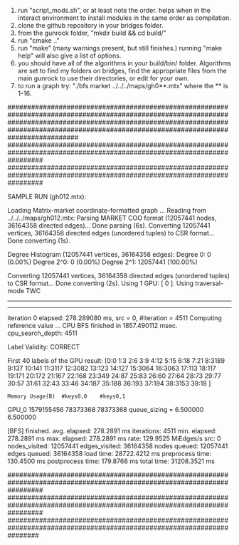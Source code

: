 1) run "script_mods.sh", or at least note the order. helps when in the interact environment to install modules in the same order as compilation.
2) clone the github repository in your bridges folder.
3) from the gunrock folder, "mkdir build && cd build/"
4) run "cmake .."
5) run "make" (many warnings present, but still finishes.) running "make help" will also give a list of options.
6) you should have all of the algorithms in your build/bin/ folder. Algorithms are set to find my folders on bridges,
find the appropriate files from the main gunrock to use their directories, or edit for your own.
7) to run a graph try: "./bfs market ../../../maps/gh0**.mtx" where the ** is 1-16.


##################################################################################################################################################################################################################################################
#########################################################################################################################
#########################################################################################################################

SAMPLE RUN (gh012.mtx):

Loading Matrix-market coordinate-formatted graph ...
Reading from ../../../maps/gh012.mtx:
  Parsing MARKET COO format (12057441 nodes, 36164358 directed edges)... Done parsing (6s).
  Converting 12057441 vertices, 36164358 directed edges (unordered tuples) to CSR format...
Done converting (1s).

Degree Histogram (12057441 vertices, 36164358 edges):
    Degree   0: 0 (0.00%)
    Degree 2^0: 0 (0.00%)
    Degree 2^1: 12057441 (100.00%)

  Converting 12057441 vertices, 36164358 directed edges (unordered tuples) to CSR format...
Done converting (2s).
Using 1 GPU: [ 0 ].
Using traversal-mode TWC
__________________________
--------------------------
iteration 0 elapsed: 278.289080 ms, src = 0, #iteration = 4511
Computing reference value ...
CPU BFS finished in 1857.490112 msec. cpu_search_depth: 4511

Label Validity: 
CORRECT

First 40 labels of the GPU result:
[0:0 1:3 2:6 3:9 4:12 5:15 6:18 7:21 8:3189 9:137 10:141 11:3117 12:3082 13:123 14:127 15:3064 16:3063 17:113 18:117 19:171 20:172 21:167 22:168 23:349 24:87 25:83 26:60 27:64 28:73 29:77 30:57 31:61 32:43 33:46 34:187 35:188 36:193 37:194 38:3153 39:18 ]

	Memory Usage(B)	 #keys0,0	 #keys0,1
GPU_0	 1579155456	 78373368	 78373368
	 queue_sizing =	 6.500000 	 6.500000

 [BFS] finished.
 avg. elapsed: 278.2891 ms
 iterations: 4511
 min. elapsed: 278.2891 ms
 max. elapsed: 278.2891 ms
 rate: 129.9525 MiEdges/s
 src: 0
 nodes_visited: 12057441
 edges_visited: 36164358
 nodes queued: 12057441
 edges queued: 36164358
 load time: 28722.4212 ms
 preprocess time: 130.4500 ms
 postprocess time: 179.8768 ms
 total time: 31208.3521 ms



#########################################################################################################################
#########################################################################################################################
########################################################################################################################
